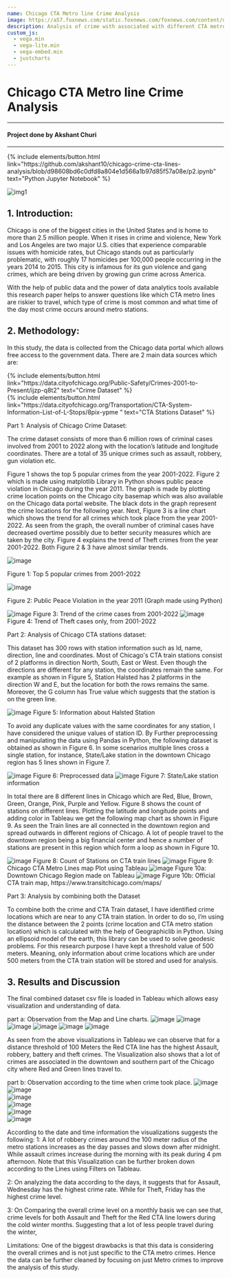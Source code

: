 ```yaml
---
name: Chicago CTA Metro line Crime Analysis
image: https://a57.foxnews.com/static.foxnews.com/foxnews.com/content/uploads/2022/08/640/320/Untitled-design-463.png?ve=1&tl=1
description: Analysis of crime with associated with different CTA metro line 
custom_js:
  - vega.min
  - vega-lite.min
  - vega-embed.min
  - justcharts
---
```



# Chicago CTA Metro line Crime Analysis
------------------------------------------------------------------------------------

#### Project done by Akshant Churi

------------------------------------------------------------------------------------
<div class="right">
{% include elements/button.html link="https://github.com/akshant10/chicago-crime-cta-lines-analysis/blob/d98608bd6c0dfd8a804e1d566a1b97d85f57a08e/p2.ipynb" text="Python Jupyter Notebook" %}
</div>

![img1](https://img.masstransitmag.com/files/base/cygnus/mass/image/2022/12/16x9/US_NEWS_CHICAGO_TRANSIT_CRIME_TB.63ab848633023.png?auto=format,compress&fit=fill&fill=blur&w=1200&h=630)

## 1. Introduction:
Chicago is one of the biggest cities in the United States and is home to more than 2.5 million people. When it 
rises in crime and violence, New York and Los Angeles are two major U.S. cities that experience comparable issues with homicide rates, but Chicago stands out as particularly problematic, with roughly 17 homicides per 100,000 people occurring in the years 2014 to 2015. This city is infamous for its gun violence and gang crimes, which are being driven by growing gun crime across America. 

With the help of public data and the power of data analytics tools available this research paper helps to answer questions like which CTA metro lines are riskier to travel, which type of crime is most common and what time of the day most crime occurs around metro stations. 



## 2. Methodology:

In this study, the data is collected from the Chicago data portal which allows free access to the government data. There are 2 main data sources which are:

<div class="right">
{% include elements/button.html link="https://data.cityofchicago.org/Public-Safety/Crimes-2001-to-Present/ijzp-q8t2" text="Crime Dataset" %}
</div>

<div class="right">
{% include elements/button.html link="https://data.cityofchicago.org/Transportation/CTA-System-Information-List-of-L-Stops/8pix-ypme " text="CTA Stations Dataset" %}
</div>


Part 1: Analysis of Chicago Crime Dataset:

The crime dataset consists of more than 6 million rows of criminal cases involved from 2001 to 2022 along with the location’s latitude and longitude coordinates. There are a total of 35 unique crimes such as assault, robbery, gun violation etc. 

Figure 1 shows the top 5 popular crimes from the year 2001-2022. Figure 2 which is made using matplotlib Library in Python shows public peace violation in Chicago during the year 2011. The graph is made by plotting crime location points on the Chicago city basemap which was also available on the Chicago data portal website. The black dots in the graph represent the crime locations for the following year. Next, Figure 3 is a line chart which shows the trend for all crimes which took place from the year 2001-2022. As seen from the graph, the overall number of criminal cases have decreased overtime possibly due to better security measures which are taken by the city. Figure 4 explains the trend of Theft crimes from the year 2001-2022. Both Figure 2 & 3 have almost similar trends. 
    
<img src="../assets/pngs/fig1.png" alt="image"/>

Figure 1: Top 5 popular crimes from 2001-2022                

<img src="../assets/pngs/fig2.png" alt="image"/>

Figure 2: Public Peace Violation in the year 2011 (Graph made using Python)

<img src="../assets/pngs/fig3.png" alt="image"  />
Figure 3: Trend of the crime cases from 2001-2022		

<img src="../assets/pngs/fig4.png" alt="image"  />
Figure 4: Trend of Theft cases only, from 2001-2022


Part 2: Analysis of Chicago CTA stations dataset:

This dataset has 300 rows with station information such as Id, name, direction, line and coordinates. Most of Chicago's CTA train stations consist of 2 platforms in direction North, South, East or West. Even though the directions are different for any station, the coordinates remain the same. For example as shown in Figure 5, Station Halsted has 2 platforms in the direction W and E, but the location for both the rows remains the same. Moreover, the G column has True value which suggests that the station is on the green line.

<img src="../assets/pngs/fig5.png" alt="image"  />
Figure 5: Information about Halsted Station

To avoid any duplicate values with the same coordinates for any station, I have considered the unique values of station ID. By Further preprocessing and manipulating the data using Pandas in Python, the following dataset is obtained as shown in Figure 6. In some scenarios multiple lines cross a single station, for instance, State/Lake station in the downtown Chicago region has 5 lines shown in Figure 7.

<img src="../assets/pngs/fig6.png" alt="image"  />
Figure 6: Preprocessed data				      

<img src="../assets/pngs/fig7.png" alt="image"  />
Figure 7: State/Lake station information

In total there are 8 different lines in Chicago which are Red, Blue, Brown, Green, Orange, Pink, Purple and Yellow. Figure 8 shows the count of stations on different lines. Plotting the latitude and longitude points and adding color in Tableau we get the following map chart as shown in Figure 9. As seen the Train lines are all connected in the downtown region and spread outwards in different regions of Chicago. A lot of people travel to the downtown region being a big financial center and hence a number of stations are present in this region which form a loop as shown in Figure 10. 
             
<img src="../assets/pngs/fig8.png" alt="image"  />
Figure 8: Count of Stations  on CTA train lines		    

<img src="../assets/pngs/fig9.png" alt="image"  />
Figure 9: Chicago CTA Metro Lines map Plot using Tableau


<img src="../assets/pngs/fig10a.png" alt="image"  />	  
Figure 10a: Downtown Chicago Region made on Tableau

<img src="../assets/pngs/fig10b.png" alt="image"  />	
Figure 10b: Official CTA train map, https://www.transitchicago.com/maps/

				


Part 3: Analysis by combining both the Dataset

To combine both the crime and CTA Train dataset, I have identified crime locations which are near to any CTA train station. In order to do so, I’m using the distance between the 2 points (crime location and CTA metro station location) which is calculated with the help of Geographiclib in Python. Using an ellipsoid model of the earth, this library can be used to solve geodesic problems. For this research purpose I have kept a threshold value of 500 meters. Meaning, only information about crime locations which are under 500 meters from the CTA train station will be stored and used for analysis.

## 3. Results and Discussion

The final combined dataset csv file is loaded in Tableau which allows easy visualization and understanding of data.

part a: Observation from the Map and Line charts.
<img src="../assets/pngs/fig16.png" alt="image"  />	
<img src="../assets/pngs/fig11.png" alt="image"  />	
<img src="../assets/pngs/fig12.png" alt="image"  />	
<img src="../assets/pngs/fig13.png" alt="image"  />	
<img src="../assets/pngs/fig14.png" alt="image"  />	
<img src="../assets/pngs/fig15.png" alt="image"  />	

As seen from the above visualizations in Tableau we can observe that for a distance threshold of 100 Meters the Red CTA line has the highest Assault, robbery, battery and theft crimes. The Visualization also shows that a lot of crimes are associated in the downtown and southern part of the Chicago city where Red and Green lines travel to. 

part b: Observation according to the time when crime took place.
<img src="../assets/images/fig17.png" alt="image"  />	
<img src="../assets/images/fig18.png" alt="image"  />	
<img src="../assets/images/fig19.png" alt="image"  />	
<img src="../assets/images/fig20.png" alt="image"  />	
<img src="../assets/images/fig21.png" alt="image"  />	
<img src="../assets/images/fig22.png" alt="image"  />

According to the date and time information the visualizations suggests the following:
1: A lot of robbery crimes around the 100 meter radius of the metro stations increases as the day passes and slows down after midnight. While assault crimes increase during the morning with its peak during 4 pm afternoon. Note that this Visualization can be further broken down according to the Lines using Filters on Tableau.

2: On analyzing the data according to the days, it suggests that for Assault, Wednesday has the highest crime rate. While for Theft, Friday has the highest crime level.

3: On Comparing the overall crime level on a monthly basis we can see that, crime levels for both Assault and Theft for the Red CTA line  lowers during the cold winter months. Suggesting that a lot of less people travel during the winter,

Limitations:
One of the biggest drawbacks is that this data is considering the overall crimes and is not just specific to the CTA metro crimes. Hence the data can be further cleaned by focusing on just Metro crimes to improve the analysis of this study. 




